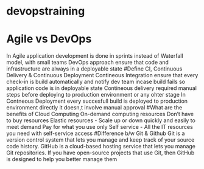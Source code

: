 # devopstraining
# Agile vs DevOps
In Agile application development is done in sprints instead of Waterfall model, with small teams
DevOps approach ensure that code and infrastructure are always in a deployable state
#Define CI, Continuous Delivery & Continuous Deployment
Contineous Integration ensure that every check-in is build automatically and notify dev team incase build fails so application code is in deployable state
Contineous delivery required manual steps before deploying to production environment or any ohter stage
In Contneous Deployment every succesfull build is deployed to production environment directly it doesn,t involve manual approval
#What are the benefits of Cloud Computing
On-demand computing resources
Don’t have to buy resources
Elastic resources - Scale up or down quickly and easily to meet demand
Pay for what you use only
Self service - All the IT resources you need with self-service access
#Difference b/w Git & Github
Git is a version control system that lets you manage and keep track of your source code history.
GitHub is a cloud-based hosting service that lets you manage Git repositories.
If you have open-source projects that use Git, then GitHub is designed to help you better manage them
